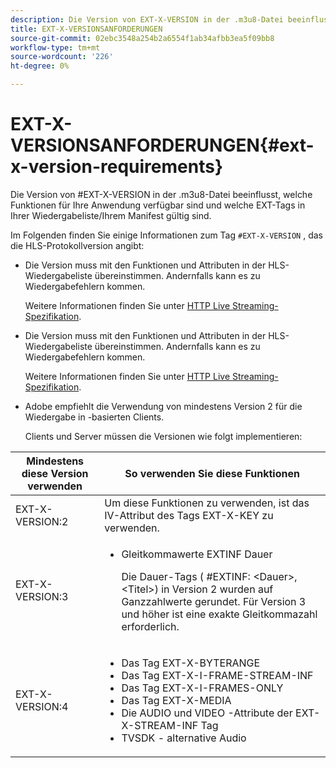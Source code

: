 ```yaml
---
description: Die Version von EXT-X-VERSION in der .m3u8-Datei beeinflusst, welche Funktionen für Ihre Anwendung verfügbar sind und welche EXT-Tags in Ihrer Wiedergabeliste/Ihrem Manifest gültig sind.
title: EXT-X-VERSIONSANFORDERUNGEN
source-git-commit: 02ebc3548a254b2a6554f1ab34afbb3ea5f09bb8
workflow-type: tm+mt
source-wordcount: '226'
ht-degree: 0%

---
```


# EXT-X-VERSIONSANFORDERUNGEN{#ext-x-version-requirements}

Die Version von #EXT-X-VERSION in der .m3u8-Datei beeinflusst, welche Funktionen für Ihre Anwendung verfügbar sind und welche EXT-Tags in Ihrer Wiedergabeliste/Ihrem Manifest gültig sind.

<!--<a id="section_8850183988124049A001758F117AD3A6"></a>-->

Im Folgenden finden Sie einige Informationen zum Tag `#EXT-X-VERSION` , das die HLS-Protokollversion angibt:

* Die Version muss mit den Funktionen und Attributen in der HLS-Wiedergabeliste übereinstimmen. Andernfalls kann es zu Wiedergabefehlern kommen.

  Weitere Informationen finden Sie unter [HTTP Live Streaming-Spezifikation](https://datatracker.ietf.org/doc/draft-pantos-http-live-streaming/?include_text=1).
* Die Version muss mit den Funktionen und Attributen in der HLS-Wiedergabeliste übereinstimmen. Andernfalls kann es zu Wiedergabefehlern kommen.

  Weitere Informationen finden Sie unter [HTTP Live Streaming-Spezifikation](https://datatracker.ietf.org/doc/draft-pantos-http-live-streaming/?include_text=1).
* Adobe empfiehlt die Verwendung von mindestens Version 2 für die Wiedergabe in -basierten Clients.

  Clients und Server müssen die Versionen wie folgt implementieren:

<table frame="all" colsep="1" rowsep="1" id="table_62EB98EDD9DE49EC84CB1C7D59BC40E6"> 
 <thead> 
  <tr rowsep="1"> 
   <th colname="1" class="entry"> Mindestens diese Version verwenden </th> 
   <th colname="2" class="entry"> So verwenden Sie diese Funktionen </th> 
  </tr> 
 </thead>
 <tbody> 
  <tr rowsep="1"> 
   <td colname="1"> <span class="codeph"> EXT-X-VERSION:2 </span> </td> 
   <td colname="2"> Um diese Funktionen zu verwenden, ist das IV-Attribut des Tags <span class="codeph"> EXT-X-KEY </span> zu verwenden. </td> 
  </tr> 
  <tr rowsep="1"> 
   <td colname="1"> <span class="codeph"> EXT-X-VERSION:3 </span> </td> 
   <td colname="2"> 
    <ul id="ul_C9500D3F934848639C204BF248F139FF"> 
     <li id="li_535A7E3FABCB46FE872A7EA5DE2A1784">Gleitkommawerte <span class="codeph"> EXTINF </span> Dauer <p>Die Dauer-Tags ( <span class="codeph"> #EXTINF: </span>&lt;Dauer&gt;,&lt;Titel&gt;) in Version 2 wurden auf Ganzzahlwerte gerundet. Für Version 3 und höher ist eine exakte Gleitkommazahl erforderlich. </p> </li> 
    </ul> </td> 
  </tr> 
  <tr rowsep="0"> 
   <td colname="1"> <p> <span class="codeph"> EXT-X-VERSION:4 </span> </p> </td> 
   <td colname="2"> <p> 
     <ul id="ul_83D61E909D0C413FBDAB7A4A0BE1F03C"> 
      <li id="li_5071F2BE2DB74BBFB1F23B3B30C5CFD6">Das Tag <span class="codeph"> EXT-X-BYTERANGE </span> </li> 
      <li id="li_A093F448567D475AB44656D4600BCBD6">Das Tag <span class="codeph"> EXT-X-I-FRAME-STREAM-INF </span> </li> 
      <li id="li_1084AE3B10FD4EB387D25EEDDFBBC8CD">Das Tag <span class="codeph"> EXT-X-I-FRAMES-ONLY </span> </li> 
      <li id="li_4FEFA36E300C403DBB77BB4DA46DB4EB">Das Tag <span class="codeph"> EXT-X-MEDIA </span> </li> 
      <li id="li_E53D81AED45C47AEA346FA3A1B191E5C">Die <span class="codeph"> AUDIO </span> und <span class="codeph"> VIDEO </span> -Attribute der <span class="codeph"> EXT-X-STREAM-INF </span> Tag </li> 
      <li id="li_2E99A4971B8046F3845CF3D4D363CCCF">TVSDK - alternative Audio </li> 
     </ul> </p> </td> 
  </tr> 
 </tbody> 
</table>
